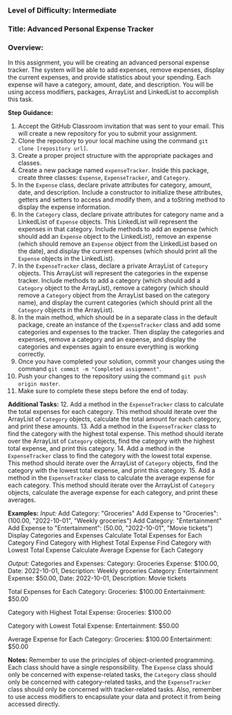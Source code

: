 ### Level of Difficulty: Intermediate
### Title: Advanced Personal Expense Tracker
### Overview:
In this assignment, you will be creating an advanced personal expense tracker. The system will be able to add expenses, remove expenses, display the current expenses, and provide statistics about your spending. Each expense will have a category, amount, date, and description. You will be using access modifiers, packages, ArrayList and LinkedList to accomplish this task.

**Step Guidance:**
1. Accept the GitHub Classroom invitation that was sent to your email. This will create a new repository for you to submit your assignment.
2. Clone the repository to your local machine using the command `git clone [repository url]`.
3. Create a proper project structure with the appropriate packages and classes. 
4. Create a new package named `expenseTracker`. Inside this package, create three classes: `Expense`, `ExpenseTracker`, and `Category`.
5. In the `Expense` class, declare private attributes for category, amount, date, and description. Include a constructor to initialize these attributes, getters and setters to access and modify them, and a toString method to display the expense information.
6. In the `Category` class, declare private attributes for category name and a LinkedList of `Expense` objects. This LinkedList will represent the expenses in that category. Include methods to add an expense (which should add an `Expense` object to the LinkedList), remove an expense (which should remove an `Expense` object from the LinkedList based on the date), and display the current expenses (which should print all the `Expense` objects in the LinkedList).
7. In the `ExpenseTracker` class, declare a private ArrayList of `Category` objects. This ArrayList will represent the categories in the expense tracker. Include methods to add a category (which should add a `Category` object to the ArrayList), remove a category (which should remove a `Category` object from the ArrayList based on the category name), and display the current categories (which should print all the `Category` objects in the ArrayList).
8. In the main method, which should be in a separate class in the default package, create an instance of the `ExpenseTracker` class and add some categories and expenses to the tracker. Then display the categories and expenses, remove a category and an expense, and display the categories and expenses again to ensure everything is working correctly.
9. Once you have completed your solution, commit your changes using the command `git commit -m "Completed assignment"`.
10. Push your changes to the repository using the command `git push origin master`.
11. Make sure to complete these steps before the end of today.

**Additional Tasks:**
12. Add a method in the `ExpenseTracker` class to calculate the total expenses for each category. This method should iterate over the ArrayList of `Category` objects, calculate the total amount for each category, and print these amounts.
13. Add a method in the `ExpenseTracker` class to find the category with the highest total expense. This method should iterate over the ArrayList of `Category` objects, find the category with the highest total expense, and print this category.
14. Add a method in the `ExpenseTracker` class to find the category with the lowest total expense. This method should iterate over the ArrayList of `Category` objects, find the category with the lowest total expense, and print this category.
15. Add a method in the `ExpenseTracker` class to calculate the average expense for each category. This method should iterate over the ArrayList of `Category` objects, calculate the average expense for each category, and print these averages.

**Examples:**
*Input:*
Add Category: "Groceries"
Add Expense to "Groceries": (100.00, "2022-10-01", "Weekly groceries")
Add Category: "Entertainment"
Add Expense to "Entertainment": (50.00, "2022-10-01", "Movie tickets")
Display Categories and Expenses
Calculate Total Expenses for Each Category
Find Category with Highest Total Expense
Find Category with Lowest Total Expense
Calculate Average Expense for Each Category

*Output:*
Categories and Expenses:
Category: Groceries
Expense: $100.00, Date: 2022-10-01, Description: Weekly groceries
Category: Entertainment
Expense: $50.00, Date: 2022-10-01, Description: Movie tickets

Total Expenses for Each Category:
Groceries: $100.00
Entertainment: $50.00

Category with Highest Total Expense:
Groceries: $100.00

Category with Lowest Total Expense:
Entertainment: $50.00

Average Expense for Each Category:
Groceries: $100.00
Entertainment: $50.00

**Notes:**
Remember to use the principles of object-oriented programming. Each class should have a single responsibility. The `Expense` class should only be concerned with expense-related tasks, the `Category` class should only be concerned with category-related tasks, and the `ExpenseTracker` class should only be concerned with tracker-related tasks. Also, remember to use access modifiers to encapsulate your data and protect it from being accessed directly.
